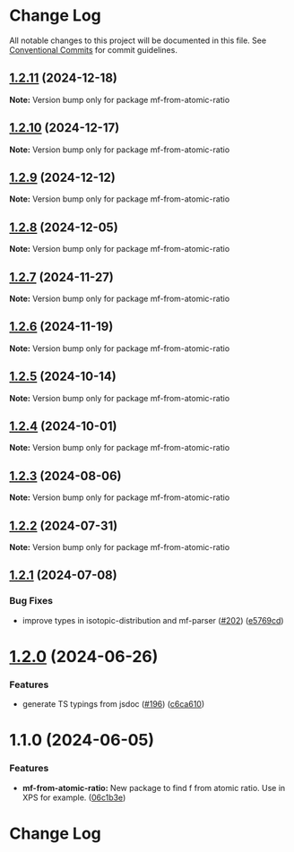 # Change Log

All notable changes to this project will be documented in this file.
See [Conventional Commits](https://conventionalcommits.org) for commit guidelines.

## [1.2.11](https://github.com/cheminfo/mass-tools/compare/mf-from-atomic-ratio@1.2.10...mf-from-atomic-ratio@1.2.11) (2024-12-18)

**Note:** Version bump only for package mf-from-atomic-ratio





## [1.2.10](https://github.com/cheminfo/mass-tools/compare/mf-from-atomic-ratio@1.2.9...mf-from-atomic-ratio@1.2.10) (2024-12-17)

**Note:** Version bump only for package mf-from-atomic-ratio





## [1.2.9](https://github.com/cheminfo/mass-tools/compare/mf-from-atomic-ratio@1.2.8...mf-from-atomic-ratio@1.2.9) (2024-12-12)

**Note:** Version bump only for package mf-from-atomic-ratio





## [1.2.8](https://github.com/cheminfo/mass-tools/compare/mf-from-atomic-ratio@1.2.7...mf-from-atomic-ratio@1.2.8) (2024-12-05)

**Note:** Version bump only for package mf-from-atomic-ratio





## [1.2.7](https://github.com/cheminfo/mass-tools/compare/mf-from-atomic-ratio@1.2.6...mf-from-atomic-ratio@1.2.7) (2024-11-27)

**Note:** Version bump only for package mf-from-atomic-ratio





## [1.2.6](https://github.com/cheminfo/mass-tools/compare/mf-from-atomic-ratio@1.2.5...mf-from-atomic-ratio@1.2.6) (2024-11-19)

**Note:** Version bump only for package mf-from-atomic-ratio





## [1.2.5](https://github.com/cheminfo/mass-tools/compare/mf-from-atomic-ratio@1.2.4...mf-from-atomic-ratio@1.2.5) (2024-10-14)

**Note:** Version bump only for package mf-from-atomic-ratio





## [1.2.4](https://github.com/cheminfo/mass-tools/compare/mf-from-atomic-ratio@1.2.3...mf-from-atomic-ratio@1.2.4) (2024-10-01)

**Note:** Version bump only for package mf-from-atomic-ratio





## [1.2.3](https://github.com/cheminfo/mass-tools/compare/mf-from-atomic-ratio@1.2.2...mf-from-atomic-ratio@1.2.3) (2024-08-06)

**Note:** Version bump only for package mf-from-atomic-ratio





## [1.2.2](https://github.com/cheminfo/mass-tools/compare/mf-from-atomic-ratio@1.2.1...mf-from-atomic-ratio@1.2.2) (2024-07-31)

**Note:** Version bump only for package mf-from-atomic-ratio





## [1.2.1](https://github.com/cheminfo/mass-tools/compare/mf-from-atomic-ratio@1.2.0...mf-from-atomic-ratio@1.2.1) (2024-07-08)


### Bug Fixes

* improve types in isotopic-distribution and mf-parser ([#202](https://github.com/cheminfo/mass-tools/issues/202)) ([e5769cd](https://github.com/cheminfo/mass-tools/commit/e5769cd588adb69974abfa60f411bc2dc1887fa6))





# [1.2.0](https://github.com/cheminfo/mass-tools/compare/mf-from-atomic-ratio@1.1.0...mf-from-atomic-ratio@1.2.0) (2024-06-26)


### Features

* generate TS typings from jsdoc ([#196](https://github.com/cheminfo/mass-tools/issues/196)) ([c6ca610](https://github.com/cheminfo/mass-tools/commit/c6ca610976e04d851420f8b65d8220d39f64a83b))





# 1.1.0 (2024-06-05)


### Features

* **mf-from-atomic-ratio:** New package to find f from atomic ratio. Use in XPS for example. ([06c1b3e](https://github.com/cheminfo/mass-tools/commit/06c1b3eb0f6a374af626c837b77f421a3ae98a7c))





# Change Log
